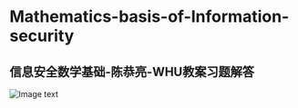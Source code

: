 # Mathematics-basis-of-Information-security
## 信息安全数学基础-陈恭亮-WHU教案习题解答




![Image text](http://image.baidu.com/search/detail?ct=503316480&z=undefined&tn=baiduimagedetail&ipn=d&word=%E4%BF%A1%E6%81%AF%E5%AE%89%E5%85%A8%E6%95%B0%E5%AD%A6%E5%9F%BA%E7%A1%80%20%E9%99%88&step_word=&ie=utf-8&in=&cl=2&lm=-1&st=undefined&hd=undefined&latest=undefined&copyright=undefined&cs=1909877355,2170503779&os=1286245495,703356861&simid=3513164052,420158885&pn=9&rn=1&di=109450&ln=1071&fr=&fmq=1589448802369_R&fm=&ic=undefined&s=undefined&se=&sme=&tab=0&width=undefined&height=undefined&face=undefined&is=0,0&istype=0&ist=&jit=&bdtype=0&spn=0&pi=0&gsm=0&objurl=http%3A%2F%2Fimg14.360buyimg.com%2FpopWaterMark%2Fjfs%2Ft862%2F233%2F994918019%2F54326%2F78713d60%2F5567aa6dN192ec672.jpg&rpstart=0&rpnum=0&adpicid=0&force=undefined)
